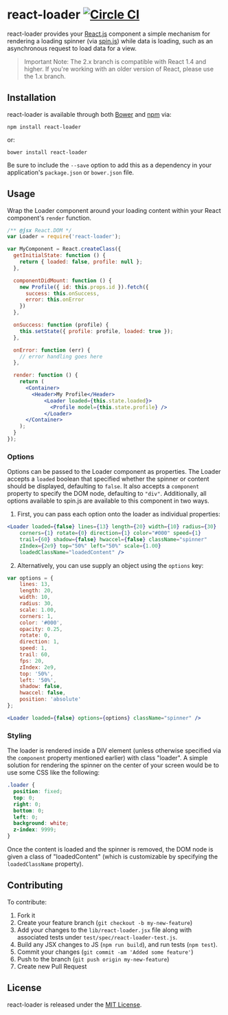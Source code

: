 # react-loader [![Circle CI](https://circleci.com/gh/quickleft/react-loader.svg?style=svg)](https://circleci.com/gh/quickleft/react-loader)

react-loader provides your [React.js](http://facebook.github.io/react/)
component a simple mechanism for rendering a loading spinner (via
[spin.js](http://fgnass.github.io/spin.js/)) while data is loading, such as an
asynchronous request to load data for a view.

> Important Note: The 2.x branch is compatible with React 1.4 and higher. If
> you're working with an older version of React, please use the 1.x branch.

## Installation

react-loader is available through both [Bower](http://bower.io/) and
[npm](https://www.npmjs.org/) via:

    npm install react-loader

or:

    bower install react-loader

Be sure to include the `--save` option to add this as a dependency in your
application's `package.json` or `bower.json` file.

## Usage

Wrap the Loader component around your loading content within your React
component's `render` function.

```jsx
/** @jsx React.DOM */
var Loader = require('react-loader');

var MyComponent = React.createClass({
  getInitialState: function () {
    return { loaded: false, profile: null };
  },

  componentDidMount: function () {
    new Profile({ id: this.props.id }).fetch({
      success: this.onSuccess,
      error: this.onError
    })
  },

  onSuccess: function (profile) {
    this.setState({ profile: profile, loaded: true });
  },

  onError: function (err) {
    // error handling goes here
  },

  render: function () {
    return (
      <Container>
        <Header>My Profile</Header>
            <Loader loaded={this.state.loaded}>
              <Profile model={this.state.profile} />
            </Loader>
      </Container>
    );
  }
});
```

### Options

Options can be passed to the Loader component as properties.  The Loader accepts
a `loaded` boolean that specified whether the spinner or content should be
displayed, defaulting to `false`.  It also accepts a `component` property to
specify the DOM node, defaulting to `"div"`.  Additionally, all options
available to spin.js are available to this component in two ways.

1. First, you can pass each option onto the loader as individual properties:

```jsx
<Loader loaded={false} lines={13} length={20} width={10} radius={30}
    corners={1} rotate={0} direction={1} color="#000" speed={1}
    trail={60} shadow={false} hwaccel={false} className="spinner"
    zIndex={2e9} top="50%" left="50%" scale={1.00}
    loadedClassName="loadedContent" />
```

2. Alternatively, you can use supply an object using the `options` key:

```jsx
var options = {
    lines: 13,
    length: 20,
    width: 10,
    radius: 30,
    scale: 1.00,
    corners: 1,
    color: '#000',
    opacity: 0.25,
    rotate: 0,
    direction: 1,
    speed: 1,
    trail: 60,
    fps: 20,
    zIndex: 2e9,
    top: '50%',
    left: '50%',
    shadow: false,
    hwaccel: false,
    position: 'absolute'
};

<Loader loaded={false} options={options} className="spinner" />
```

### Styling

The loader is rendered inside a DIV element (unless otherwise specified via the
`component` property mentioned earlier) with class "loader".  A simple solution
for rendering the spinner on the center of your screen would be to use some CSS
like the following:

```css
.loader {
  position: fixed;
  top: 0;
  right: 0;
  bottom: 0;
  left: 0;
  background: white;
  z-index: 9999;
}
```

Once the content is loaded and the spinner is removed, the DOM node is given a
class of "loadedContent" (which is customizable by specifying the
`loadedClassName` property).

## Contributing

To contribute:

1. Fork it
2. Create your feature branch (`git checkout -b my-new-feature`)
3. Add your changes to the `lib/react-loader.jsx` file along with associated
   tests under `test/spec/react-loader-test.js`.
4. Build any JSX changes to JS (`npm run build`), and run tests (`npm test`).
5. Commit your changes (`git commit -am 'Added some feature'`)
6. Push to the branch (`git push origin my-new-feature`)
7. Create new Pull Request

## License

react-loader is released under the [MIT License](http://opensource.org/licenses/MIT).
